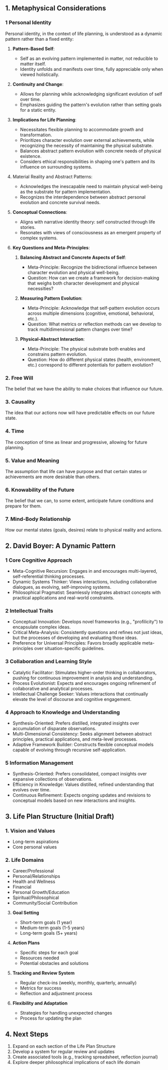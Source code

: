 ## 1. Metaphysical Considerations

### 1 Personal Identity

Personal identity, in the context of life planning, is understood as a dynamic pattern rather than a fixed entity:

1. **Pattern-Based Self**: 
   - Self as an evolving pattern implemented in matter, not reducible to matter itself.
   - Identity unfolds and manifests over time, fully appreciable only when viewed holistically.

1. **Continuity and Change**:
   - Allows for planning while acknowledging significant evolution of self over time.
   - Emphasizes guiding the pattern's evolution rather than setting goals for a static entity.

1. **Implications for Life Planning**:
   - Necessitates flexible planning to accommodate growth and transformation.
   - Prioritizes character evolution over external achievements, while recognizing the necessity of maintaining the physical substrate.
   - Balances abstract pattern evolution with concrete needs of physical existence.
   - Considers ethical responsibilities in shaping one's pattern and its influence on surrounding systems.

1. Material Reality and Abstract Patterns:
   - Acknowledges the inescapable need to maintain physical well-being as the substrate for pattern implementation.
   - Recognizes the interdependence between abstract personal evolution and concrete survival needs.

1. **Conceptual Connections**:
   - Aligns with narrative identity theory: self constructed through life stories.
   - Resonates with views of consciousness as an emergent property of complex systems.

1. **Key Questions and Meta-Principles**:
   1. **Balancing Abstract and Concrete Aspects of Self**:
      - Meta-Principle: Recognize the bidirectional influence between character evolution and physical well-being.
      - Question: How can we create a framework for decision-making that weighs both character development and physical necessities?

   1. **Measuring Pattern Evolution**:
      - Meta-Principle: Acknowledge that self-pattern evolution occurs across multiple dimensions (cognitive, emotional, behavioral, etc.).
      - Question: What metrics or reflection methods can we develop to track multidimensional pattern changes over time?

   1. **Physical-Abstract Interaction**:
      - Meta-Principle: The physical substrate both enables and constrains pattern evolution.
      - Question: How do different physical states (health, environment, etc.) correspond to different potentials for pattern evolution?
### 2. **Free Will**
The belief that we have the ability to make choices that influence our future.

### 3. **Causality**
The idea that our actions now will have predictable effects on our future state.

### 4. **Time**
The conception of time as linear and progressive, allowing for future planning.

### 5. **Value and Meaning**
The assumption that life can have purpose and that certain states or achievements are more desirable than others.

### 6. **Knowability of the Future**
The belief that we can, to some extent, anticipate future conditions and prepare for them.

### 7. **Mind-Body Relationship**
How our mental states (goals, desires) relate to physical reality and actions.

## 2. David Boyer: A Dynamic Pattern

### 1 Core Cognitive Approach
- Meta-Cognitive Recursion: Engages in and encourages multi-layered, self-referential thinking processes.
- Dynamic Systems Thinker: Views interactions, including collaborative dialogues, as evolving, self-improving systems.
- Philosophical Pragmatist: Seamlessly integrates abstract concepts with practical applications and real-world constraints.

### 2 Intellectual Traits
- Conceptual Innovation: Develops novel frameworks (e.g., "profilicity") to encapsulate complex ideas.
- Critical Meta-Analysis: Consistently questions and refines not just ideas, but the processes of developing and evaluating those ideas.
- Preference for Universal Principles: Favors broadly applicable meta-principles over situation-specific guidelines.

### 3 Collaboration and Learning Style
- Catalytic Facilitator: Stimulates higher-order thinking in collaborators, pushing for continuous improvement in analysis and understanding.
- Process Evolutionist: Expects and encourages ongoing refinement of collaborative and analytical processes.
- Intellectual Challenge Seeker: Values interactions that continually elevate the level of discourse and cognitive engagement.

### 4 Approach to Knowledge and Understanding
- Synthesis-Oriented: Prefers distilled, integrated insights over accumulation of disparate observations.
- Multi-Dimensional Consistency: Seeks alignment between abstract principles, practical applications, and meta-level processes.
- Adaptive Framework Builder: Constructs flexible conceptual models capable of evolving through recursive self-application.

### 5 Information Management
- Synthesis-Oriented: Prefers consolidated, compact insights over expansive collections of observations.
- Efficiency in Knowledge: Values distilled, refined understanding that evolves over time.
- Continuous Refinement: Expects ongoing updates and revisions to conceptual models based on new interactions and insights.

## 3. Life Plan Structure (Initial Draft)

### 1. Vision and Values
   - Long-term aspirations
   - Core personal values

### 2. Life Domains
   - Career/Professional
   - Personal/Relationships
   - Health and Wellness
   - Financial
   - Personal Growth/Education
   - Spiritual/Philosophical
   - Community/Social Contribution

3. **Goal Setting**
   - Short-term goals (1 year)
   - Medium-term goals (1-5 years)
   - Long-term goals (5+ years)

4. **Action Plans**
   - Specific steps for each goal
   - Resources needed
   - Potential obstacles and solutions

5. **Tracking and Review System**
   - Regular check-ins (weekly, monthly, quarterly, annually)
   - Metrics for success
   - Reflection and adjustment process

6. **Flexibility and Adaptation**
   - Strategies for handling unexpected changes
   - Process for updating the plan

## 4. Next Steps

1. Expand on each section of the Life Plan Structure
2. Develop a system for regular review and updates
3. Create associated tools (e.g., tracking spreadsheet, reflection journal)
4. Explore deeper philosophical implications of each life domain